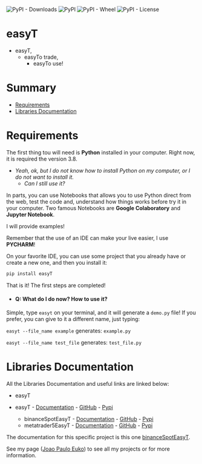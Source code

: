 ![PyPI - Downloads](https://img.shields.io/pypi/dm/easyT)
![PyPI](https://img.shields.io/pypi/v/easyT)
![PyPI - Wheel](https://img.shields.io/pypi/wheel/easyT)
![PyPI - License](https://img.shields.io/pypi/l/easyT)

# easyT

- easyT,
  - easyTo trade,
    - easyTo use!

# Summary

- [Requirements](#requirements)
- [Libraries Documentation](#libraries-documentation)

# Requirements

The first thing tou will need is **Python** installed in your computer.
Right now, it is required the version 3.8.

- _Yeah, ok, but I do not know how to install Python on my computer, or I do not want to install it._
  - _Can I still use it?_

In parts, you can use Notebooks that allows you to use Python direct from the web, test the code and, understand how
things works before try it in your computer.
Two famous Notebooks are **Google Colaboratory** and **Jupyter Notebook**.

I will provide examples!

Remember that the use of an IDE can make your live easier, I use **PYCHARM**!

On your favorite IDE, you can use some project that you already have or create a new one, and then you install it:

```python
pip install easyT
```

That is it! The first steps are completed!

 - #### Q: What do I do now? How to use it?

Simple, type ```easyt``` on your terminal, and it will generate a ```demo.py``` file!
If you prefer, you can give to it a different name, just typing:

```easyt --file_name example``` generates:
```example.py```

```easyt --file_name test_file``` generates:
```test_file.py```

# Libraries Documentation

All the Libraries Documentation and useful links are linked below:

- easyT

- easyT - [Documentation](https://www.mydocumentations.com/easyt/index.html) - [GitHub](https://github.com/Joaopeuko/easyT) - [Pypi](https://pypi.org/project/easyT/)
  - binanceSpotEasyT - [Documentation](https://www.mydocumentations.com/binance-spot/index.html) - [GitHub](https://github.com/Joaopeuko/binanceSpotEasyT) - [Pypi](https://pypi.org/project/binanceSpotEasyT/)
  - metatrader5EasyT - [Documentation](https://www.mydocumentations.com/mt5/index.html) - [GitHub](https://github.com/Joaopeuko/metatrader5EasyT) - [Pypi](https://pypi.org/project/metatrader5EasyT/)

The documentation for this specific project is this one [binanceSpotEasyT](https://www.mydocumentations.com/binance-spot/index.html).

See my page ([Joao Paulo Euko](https://joaopeuko.com/)) to see all my projects or for more information.
